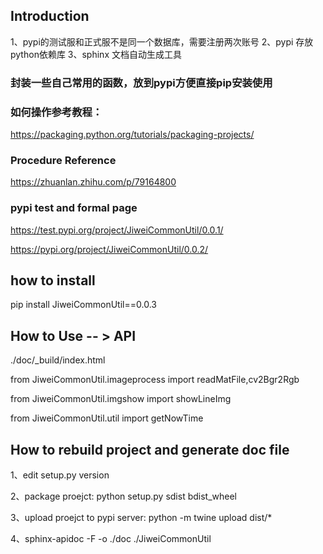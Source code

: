 ## Introduction 
1、pypi的测试服和正式服不是同一个数据库，需要注册两次账号
2、pypi 存放python依赖库
3、sphinx 文档自动生成工具

### 封装一些自己常用的函数，放到pypi方便直接pip安装使用
### 如何操作参考教程： 
https://packaging.python.org/tutorials/packaging-projects/

### Procedure Reference
https://zhuanlan.zhihu.com/p/79164800

### pypi test and formal page
https://test.pypi.org/project/JiweiCommonUtil/0.0.1/

https://pypi.org/project/JiweiCommonUtil/0.0.2/

## how to install
pip install JiweiCommonUtil==0.0.3

## How to Use -- > API
./doc/_build/index.html

from JiweiCommonUtil.imageprocess import readMatFile,cv2Bgr2Rgb

from JiweiCommonUtil.imgshow import showLineImg

from JiweiCommonUtil.util import getNowTime

## How to rebuild project and generate doc file
1、edit setup.py version

2、package proejct: python setup.py sdist bdist_wheel

3、upload proejct to pypi server: python -m twine upload dist/*

4、sphinx-apidoc -F -o ./doc ./JiweiCommonUtil





